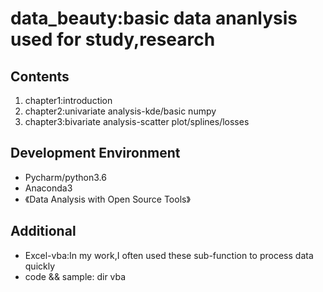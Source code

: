 # data_beauty:basic data ananlysis used for study,research
## Contents
1. chapter1:introduction
2. chapter2:univariate analysis-kde/basic numpy
3. chapter3:bivariate analysis-scatter plot/splines/losses
## Development Environment
* Pycharm/python3.6
* Anaconda3
* 《Data Analysis with Open Source Tools》
## Additional
* Excel-vba:In my work,I often used these sub-function to process data quickly
* code && sample: dir vba
